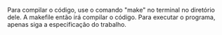 Para compilar o código, use o comando "make" no terminal no diretório dele. A makefile então irá compilar o código.
Para executar o programa, apenas siga a especificação do trabalho.
